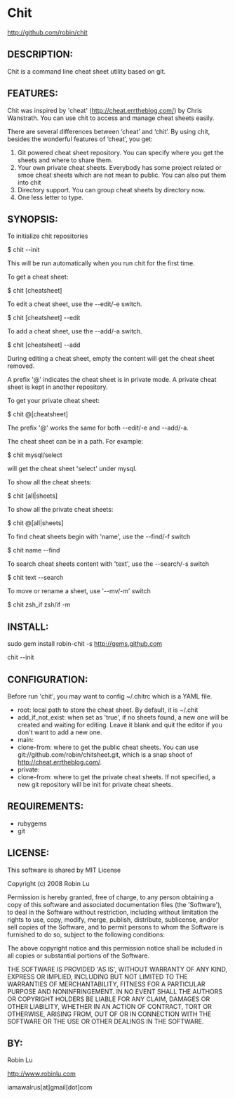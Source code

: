 # Chit

http://github.com/robin/chit

## DESCRIPTION:

Chit is a command line cheat sheet utility based on git.

## FEATURES:

Chit was inspired by 'cheat' (http://cheat.errtheblog.com/) by Chris Wanstrath. You can use chit to access and manage cheat sheets easily. 

There are several differences between ‘cheat’ and ‘chit’. By using chit, besides the wonderful features of ‘cheat’, you get:

1. Git powered cheat sheet repository. You can specify where you get the sheets and where to share them.
2. Your own private cheat sheets. Everybody has some project related or smoe cheat sheets which are not mean to public. You can also put them into chit
3. Directory support. You can group cheat sheets by directory now.
4. One less letter to type.

## SYNOPSIS:

To initialize chit repositories

$ chit --init

This will be run automatically when you run chit for the first time. 

To get a cheat sheet:

$ chit [cheatsheet]

To edit a cheat sheet, use the --edit/-e switch.

$ chit [cheatsheet] --edit

To add a cheat sheet, use the --add/-a switch.

$ chit [cheatsheet] --add

During editing a cheat sheet, empty the content will get the cheat sheet removed.

A prefix '@' indicates the cheat sheet is in private mode. A private cheat sheet is kept in another repository.

To get your private cheat sheet:

$ chit @[cheatsheet]

The prefix '@' works the same for both --edit/-e and --add/-a.

The cheat sheet can be in a path. For example:

$ chit mysql/select

will get the cheat sheet 'select' under mysql.

To show all the cheat sheets:

$ chit [all|sheets]

To show all the private cheat sheets:

$ chit @[all|sheets]

To find cheat sheets begin with 'name', use the --find/-f switch

$ chit name --find

To search cheat sheets content with 'text', use the --search/-s switch

$ chit text --search

To move or rename a sheet, use '--mv/-m' switch

$ chit zsh_if zsh/if -m

## INSTALL:

sudo gem install robin-chit -s http://gems.github.com

chit --init

## CONFIGURATION:

Before run 'chit', you may want to config ~/.chitrc which is a YAML file.

* root: local path to store the cheat sheet. By default, it is ~/.chit
* add_if_not_exist: when set as 'true', if no sheets found, a new one will be created and waiting for editing. Leave it blank and quit the editor if you don't 
want to add a new one.
* main: 
* clone-from: where to get the public cheat sheets. You can use git://github.com/robin/chitsheet.git, which is a snap shoot of http://cheat.errtheblog.com/.
* private:
* clone-from: where to get the private cheat sheets. If not specified, a new git repository will be init for private cheat sheets.

## REQUIREMENTS:

* rubygems
* git

## LICENSE:

This software is shared by MIT License

Copyright (c) 2008 Robin Lu

Permission is hereby granted, free of charge, to any person obtaining
a copy of this software and associated documentation files (the
'Software'), to deal in the Software without restriction, including
without limitation the rights to use, copy, modify, merge, publish,
distribute, sublicense, and/or sell copies of the Software, and to
permit persons to whom the Software is furnished to do so, subject to
the following conditions:

The above copyright notice and this permission notice shall be
included in all copies or substantial portions of the Software.

THE SOFTWARE IS PROVIDED 'AS IS', WITHOUT WARRANTY OF ANY KIND,
EXPRESS OR IMPLIED, INCLUDING BUT NOT LIMITED TO THE WARRANTIES OF
MERCHANTABILITY, FITNESS FOR A PARTICULAR PURPOSE AND NONINFRINGEMENT.
IN NO EVENT SHALL THE AUTHORS OR COPYRIGHT HOLDERS BE LIABLE FOR ANY
CLAIM, DAMAGES OR OTHER LIABILITY, WHETHER IN AN ACTION OF CONTRACT,
TORT OR OTHERWISE, ARISING FROM, OUT OF OR IN CONNECTION WITH THE
SOFTWARE OR THE USE OR OTHER DEALINGS IN THE SOFTWARE.

## BY:

Robin Lu

http://www.robinlu.com

iamawalrus[at]gmail[dot]com
